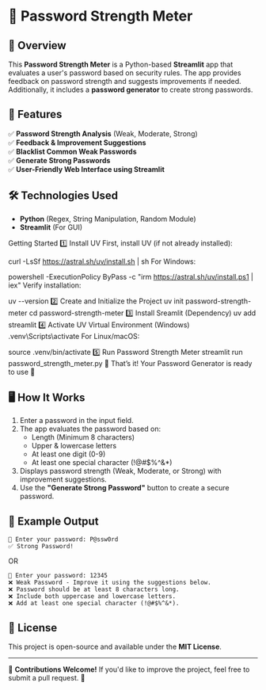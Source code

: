# 🔐 Password Strength Meter

## 📌 Overview
This **Password Strength Meter** is a Python-based **Streamlit** app that evaluates a user's password based on security rules. The app provides feedback on password strength and suggests improvements if needed. Additionally, it includes a **password generator** to create strong passwords.

## 🎯 Features
✅ **Password Strength Analysis** (Weak, Moderate, Strong)  
✅ **Feedback & Improvement Suggestions**  
✅ **Blacklist Common Weak Passwords**  
✅ **Generate Strong Passwords**  
✅ **User-Friendly Web Interface using Streamlit**  

## 🛠️ Technologies Used
- **Python** (Regex, String Manipulation, Random Module)
- **Streamlit** (For GUI)

Getting Started
1️⃣ Install UV
First, install UV (if not already installed):

curl -LsSf https://astral.sh/uv/install.sh | sh
For Windows:

powershell -ExecutionPolicy ByPass -c "irm https://astral.sh/uv/install.ps1 | iex"
Verify installation:

uv --version
2️⃣ Create and Initialize the Project
uv init password-strength-meter
cd password-strength-meter
3️⃣ Install Sreamlit (Dependency)
uv add streamlit
4️⃣ Activate UV Virtual Environment (Windows)
.venv\Scripts\activate
For Linux/macOS:

source .venv/bin/activate
5️⃣ Run Password Strength Meter
streamlit run password_strength_meter.py
🎉 That’s it! Your Password Generator is ready to use 🚀

## 🖥️ How It Works
1. Enter a password in the input field.
2. The app evaluates the password based on:
   - Length (Minimum 8 characters)
   - Upper & lowercase letters
   - At least one digit (0-9)
   - At least one special character (!@#$%^&*)
3. Displays password strength (Weak, Moderate, or Strong) with improvement suggestions.
4. Use the **"Generate Strong Password"** button to create a secure password.

## 📌 Example Output
```
🔑 Enter your password: P@ssw0rd
✅ Strong Password!
```
OR
```
🔑 Enter your password: 12345
❌ Weak Password - Improve it using the suggestions below.
❌ Password should be at least 8 characters long.
❌ Include both uppercase and lowercase letters.
❌ Add at least one special character (!@#$%^&*).
```

## 📜 License
This project is open-source and available under the **MIT License**.

---

📌 **Contributions Welcome!** If you'd like to improve the project, feel free to submit a pull request. 🚀

